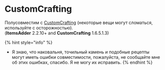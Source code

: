 # CustomCrafting

Полусовместим с [CustomCrafting](https://www.spigotmc.org/resources/customcrafting-advanced-custom-recipe-plugin-1-14-1-16-x-free.55883/updates) \(некоторые вещи могут сломаться, используйте с осторожностью\).  
\(**ItemsAdder** 2.2.10+ and **CustomCrafting** 1.6.5.1.3\)

{% hint style="info" %}
* Я знаю, что наковальня, точильный камень и подобные рецепты могут иметь ошибки совместимости, пожалуйста, не сообщайте мне об этих ошибках, спасибо. Я не могу их исправить.
{% endhint %}

